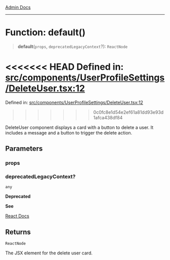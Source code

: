 [Admin Docs](/)

***

# Function: default()

> **default**(`props`, `deprecatedLegacyContext`?): `ReactNode`

<<<<<<< HEAD
Defined in: [src/components/UserProfileSettings/DeleteUser.tsx:12](https://github.com/abhassen44/talawa-admin/blob/285f7384c3d26b5028a286d84f89b85120d130a2/src/components/UserProfileSettings/DeleteUser.tsx#L12)
=======
Defined in: [src/components/UserProfileSettings/DeleteUser.tsx:12](https://github.com/PalisadoesFoundation/talawa-admin/blob/main/src/components/UserProfileSettings/DeleteUser.tsx#L12)
>>>>>>> 0c0fc8e1d54e2ef61a81dd93e93d1afca438df84

DeleteUser component displays a card with a button to delete a user.
It includes a message and a button to trigger the delete action.

## Parameters

### props

### deprecatedLegacyContext?

`any`

**Deprecated**

**See**

[React Docs](https://legacy.reactjs.org/docs/legacy-context.html#referencing-context-in-lifecycle-methods)

## Returns

`ReactNode`

The JSX element for the delete user card.
